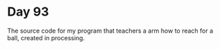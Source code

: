 # Day 93
The source code for my program that teachers a arm how to reach for a ball, created in processing.
